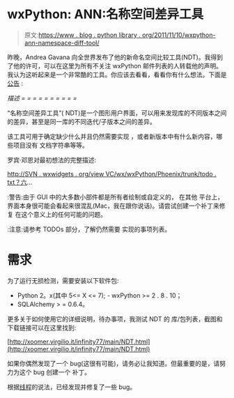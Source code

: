 # wxPython: ANN:名称空间差异工具

> 原文:[https://www . blog . python library . org/2011/11/10/wxpython-ann-namespace-diff-tool/](https://www.blog.pythonlibrary.org/2011/11/10/wxpython-ann-namespace-diff-tool/)

昨晚，Andrea Gavana 向全世界发布了他的新命名空间比较工具(NDT)。我得到了他的许可，可以在这里为所有不关注 wxPython 邮件列表的人转载他的声明。我认为这听起来是一个非常酷的工具。你应该去看看，看看你有什么想法。下面是[公告](https://groups.google.com/forum/#!topic/wxpython-users/oK8dfnLQ7Rc) :

*描述
= = = = = = = = = =*

“名称空间差异工具”( NDT)是一个图形用户界面，可以用来发现库的不同版本之间的差异，甚至是同一库的不同迭代/子版本之间的差异。

该工具可用于确定缺少什么并且仍然需要实现
，或者新版本中有什么新内容，哪些项目没有
文档字符串等等。

罗宾·邓恩对最初想法的完整描述:

[http://SVN . wxwidgets . org/view VC/wx/wxPython/Phoenix/trunk/todo . txt？六](http://svn.wxwidgets.org/viewvc/wx/wxPython/Phoenix/trunk/TODO.txt?view=markup)...

:警告:由于 GUI 中的大多数小部件都是所有者绘制或自定义的，
在其他
平台上，界面本身很可能会看起来很混乱(Mac，我在跟你说话)。请尝试创建一个补丁来修复
在这个意义上的任何可能的问题。

:注意:请参考 TODOs 部分，了解仍然需要
实现的事项列表。

需求
============

为了运行无损检测，需要安装以下软件包:

- Python 2。x(其中 5<= X <= 7); - wxPython >= 2 . 8 . 10；
- SQLAlchemy > = 0.6.4。

更多关于如何使用它的详细说明，待办事项，我测试 NDT 的
库/包列表，截图和下载链接可以在这里找到:

[http://xoomer.virgilio.it/infinity77/main/NDT.html](http://xoomer.virgilio.it/infinity77/main/NDT.html)

如果你偶然发现了一个 bug(这很有可能)，请务必让我知道。但最重要的是，请努力为这个 bug 创建一个
补丁。

根据[线程](https://groups.google.com/forum/#!topic/wxpython-users/oK8dfnLQ7Rc)的说法，已经发现并修复了一些 bug。